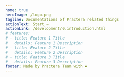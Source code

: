 ```yaml
---
home: true
heroImage: /logo.png
tagline: Documentations of Practera related things
actionText: Start →
actionLink: /development/0.introduction.html
# features:
# - title: Feature 1 Title
#   details: Feature 1 Description
# - title: Feature 2 Title
#   details: Feature 2 Description
# - title: Feature 3 Title
#   details: Feature 3 Description
footer: Made by Practera Team with ❤️
---
```

